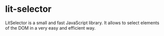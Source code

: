 # lit-selector
LitSelector is a small and fast JavaScript library. It allows to select elements of the DOM in a very easy and efficient way.
